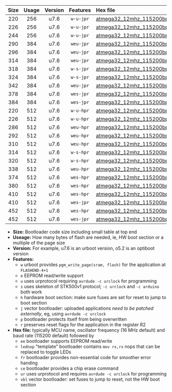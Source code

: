 |Size|Usage|Version|Features|Hex file|
|:-:|:-:|:-:|:-:|:--|
|220|256|u7.6|`w-u-jpr`|[atmega32_12mhz_115200bps_ur_vbl.hex](https://raw.githubusercontent.com/stefanrueger/urboot/main/atmega32_12mhz_115200bps_ur_vbl.hex)|
|226|256|u7.6|`w-u-jpr`|[atmega32_12mhz_115200bps_lednop_ur_vbl.hex](https://raw.githubusercontent.com/stefanrueger/urboot/main/atmega32_12mhz_115200bps_lednop_ur_vbl.hex)|
|244|256|u7.6|`w-u-jpr`|[atmega32_12mhz_115200bps_lednop_fr_ur_vbl.hex](https://raw.githubusercontent.com/stefanrueger/urboot/main/atmega32_12mhz_115200bps_lednop_fr_ur_vbl.hex)|
|290|384|u7.6|`weu-jpr`|[atmega32_12mhz_115200bps_ee_ur_vbl.hex](https://raw.githubusercontent.com/stefanrueger/urboot/main/atmega32_12mhz_115200bps_ee_ur_vbl.hex)|
|296|384|u7.6|`weu-jpr`|[atmega32_12mhz_115200bps_ee_lednop_ur_vbl.hex](https://raw.githubusercontent.com/stefanrueger/urboot/main/atmega32_12mhz_115200bps_ee_lednop_ur_vbl.hex)|
|314|384|u7.6|`weu-jpr`|[atmega32_12mhz_115200bps_ee_lednop_fr_ur_vbl.hex](https://raw.githubusercontent.com/stefanrueger/urboot/main/atmega32_12mhz_115200bps_ee_lednop_fr_ur_vbl.hex)|
|318|384|u7.6|`w-s-jpr`|[atmega32_12mhz_115200bps_vbl.hex](https://raw.githubusercontent.com/stefanrueger/urboot/main/atmega32_12mhz_115200bps_vbl.hex)|
|324|384|u7.6|`w-s-jpr`|[atmega32_12mhz_115200bps_lednop_vbl.hex](https://raw.githubusercontent.com/stefanrueger/urboot/main/atmega32_12mhz_115200bps_lednop_vbl.hex)|
|342|384|u7.6|`weu-jpr`|[atmega32_12mhz_115200bps_ee_lednop_fr_ce_ur_vbl.hex](https://raw.githubusercontent.com/stefanrueger/urboot/main/atmega32_12mhz_115200bps_ee_lednop_fr_ce_ur_vbl.hex)|
|378|384|u7.6|`wes-jpr`|[atmega32_12mhz_115200bps_ee_vbl.hex](https://raw.githubusercontent.com/stefanrueger/urboot/main/atmega32_12mhz_115200bps_ee_vbl.hex)|
|384|384|u7.6|`wes-jpr`|[atmega32_12mhz_115200bps_ee_lednop_vbl.hex](https://raw.githubusercontent.com/stefanrueger/urboot/main/atmega32_12mhz_115200bps_ee_lednop_vbl.hex)|
|220|512|u7.6|`w-u-hpr`|[atmega32_12mhz_115200bps_ur.hex](https://raw.githubusercontent.com/stefanrueger/urboot/main/atmega32_12mhz_115200bps_ur.hex)|
|226|512|u7.6|`w-u-hpr`|[atmega32_12mhz_115200bps_lednop_ur.hex](https://raw.githubusercontent.com/stefanrueger/urboot/main/atmega32_12mhz_115200bps_lednop_ur.hex)|
|286|512|u7.6|`weu-hpr`|[atmega32_12mhz_115200bps_ee_ur.hex](https://raw.githubusercontent.com/stefanrueger/urboot/main/atmega32_12mhz_115200bps_ee_ur.hex)|
|292|512|u7.6|`weu-hpr`|[atmega32_12mhz_115200bps_ee_lednop_ur.hex](https://raw.githubusercontent.com/stefanrueger/urboot/main/atmega32_12mhz_115200bps_ee_lednop_ur.hex)|
|310|512|u7.6|`weu-hpr`|[atmega32_12mhz_115200bps_ee_lednop_fr_ur.hex](https://raw.githubusercontent.com/stefanrueger/urboot/main/atmega32_12mhz_115200bps_ee_lednop_fr_ur.hex)|
|314|512|u7.6|`w-s-hpr`|[atmega32_12mhz_115200bps.hex](https://raw.githubusercontent.com/stefanrueger/urboot/main/atmega32_12mhz_115200bps.hex)|
|320|512|u7.6|`w-s-hpr`|[atmega32_12mhz_115200bps_lednop.hex](https://raw.githubusercontent.com/stefanrueger/urboot/main/atmega32_12mhz_115200bps_lednop.hex)|
|338|512|u7.6|`weu-hpr`|[atmega32_12mhz_115200bps_ee_lednop_fr_ce_ur.hex](https://raw.githubusercontent.com/stefanrueger/urboot/main/atmega32_12mhz_115200bps_ee_lednop_fr_ce_ur.hex)|
|374|512|u7.6|`wes-hpr`|[atmega32_12mhz_115200bps_ee.hex](https://raw.githubusercontent.com/stefanrueger/urboot/main/atmega32_12mhz_115200bps_ee.hex)|
|380|512|u7.6|`wes-hpr`|[atmega32_12mhz_115200bps_ee_lednop.hex](https://raw.githubusercontent.com/stefanrueger/urboot/main/atmega32_12mhz_115200bps_ee_lednop.hex)|
|410|512|u7.6|`wes-hpr`|[atmega32_12mhz_115200bps_ee_lednop_fr.hex](https://raw.githubusercontent.com/stefanrueger/urboot/main/atmega32_12mhz_115200bps_ee_lednop_fr.hex)|
|410|512|u7.6|`wes-jpr`|[atmega32_12mhz_115200bps_ee_lednop_fr_vbl.hex](https://raw.githubusercontent.com/stefanrueger/urboot/main/atmega32_12mhz_115200bps_ee_lednop_fr_vbl.hex)|
|452|512|u7.6|`wes-hpr`|[atmega32_12mhz_115200bps_ee_lednop_fr_ce.hex](https://raw.githubusercontent.com/stefanrueger/urboot/main/atmega32_12mhz_115200bps_ee_lednop_fr_ce.hex)|
|452|512|u7.6|`wes-jpr`|[atmega32_12mhz_115200bps_ee_lednop_fr_ce_vbl.hex](https://raw.githubusercontent.com/stefanrueger/urboot/main/atmega32_12mhz_115200bps_ee_lednop_fr_ce_vbl.hex)|

- **Size:** Bootloader code size including small table at top end
- **Useage:** How many bytes of flash are needed, ie, HW boot section or a multiple of the page size
- **Version:** For example, u7.6 is an urboot version, o5.2 is an optiboot version
- **Features:**
  + `w` urboot provides `pgm_write_page(sram, flash)` for the application at `FLASHEND-4+1`
  + `e` EEPROM read/write support
  + `u` uses urprotocol requiring `avrdude -c urclock` for programming
  + `s` uses skeleton of STK500v1 protocol; `-c urclock` and `-c arduino` both work
  + `h` hardware boot section: make sure fuses are set for reset to jump to boot section
  + `j` vector bootloader: uploaded applications *need to be patched externally*, eg, using `avrdude -c urclock`
  + `p` bootloader protects itself from being overwritten
  + `r` preserves reset flags for the application in the register R2
- **Hex file:** typically MCU name, oscillator frequency (16 MHz default) and baud rate (115200 default) followed by
  + `ee` bootloader supports EEPROM read/write
  + `lednop` "template" bootloader contains `mov rx,rx` nops that can be replaced to toggle LEDs
  + `fr` bootloader provides non-essential code for smoother error handing
  + `ce` bootloader provides a chip erase command
  + `ur` uses urprotocol and requires `avrdude -c urclock` for programming
  + `vbl` vector bootloader: set fuses to jump to reset, not the HW boot section
